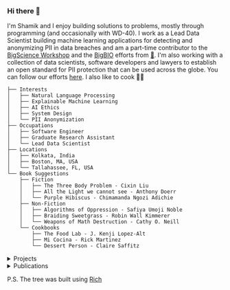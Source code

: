 ### Hi there 👋
I'm Shamik and I enjoy building solutions to problems, mostly through programming (and occasionally with WD-40). I work as a Lead Data Scientist building machine learning applications for detecting and anonymizing PII in data breaches and am a part-time contributor to the [BigScience Workshop](https://github.com/bigscience-workshop) and the [BigBIO](https://github.com/bigscience-workshop/biomedical) efforts from [🤗](https://huggingface.co/). I'm also working with a collection of data scientists, software developers and lawyers to establish an open standard for PII protection that can be used across the globe. You can follow our efforts [here](https://privacyprotection.substack.com/). I also like to cook 👨‍🍳

```
├── Interests
│   ├── Natural Language Processing
│   ├── Explainable Machine Learning
│   ├── AI Ethics
│   ├── System Design
│   └── PII Anonymization
├── Occupations
│   ├── Software Engineer
│   ├── Graduate Research Assistant
│   └── Lead Data Scientist
├── Locations
│   ├── Kolkata, India
│   ├── Boston, MA, USA
│   └── Tallahassee, FL, USA
└── Book Suggestions
    ├── Fiction
    │   ├── The Three Body Problem - Cixin Liu
    │   ├── All the Light we cannot see - Anthony Doerr
    │   └── Purple Hibiscus - Chimamanda Ngozi Adichie
    ├── Non-Fiction
    │   ├── Algorithms of Oppression - Safiya Umoji Noble
    │   ├── Braiding Sweetgrass - Robin Wall Kimmerer
    │   └── Weapons of Math Destruction - Cathy O. Neill
    └── Cookbooks
        ├── The Food Lab - J. Kenji Lopez-Alt
        ├── Mi Cocina - Rick Martinez
        └── Dessert Person - Claire Saffitz
```
<details>
  <summary>Projects</summary>
  
  1. [Scientific Title Generator](https://huggingface.co/spaces/shamikbose89/title-generator-from-abstract)
  2. [BigBIO dataloaders](https://github.com/pulls?user=bigscience-workshop&q=is%3Apr+author%3Ashamikbose+archived%3Afalse&user=bigscience-workshop)
  3. [MIT 6.006 Solution Notebooks](https://github.com/shamikbose/MIT6.006)
  
</details>
<details>
  
  <summary>Publications</summary>
  
  1. [Explaining AI for Malware Detection: Analysis of Mechanisms of MalConv](https://ieeexplore.ieee.org/abstract/document/9207322)
  2. [PhD Thesis: Towards Explainability in Machine Learning for Malware Detection](https://diginole.lib.fsu.edu/islandora/object/fsu:776810/datastream/PDF/view)
  3. [Static Malware Modeling and Detection using Topic Models](https://www.ieee-security.org/TC/SP2016/poster-abstracts/55-poster_abstract.pdf)
  
</details>

P.S. The tree was built using [Rich](https://github.com/Textualize/rich)
